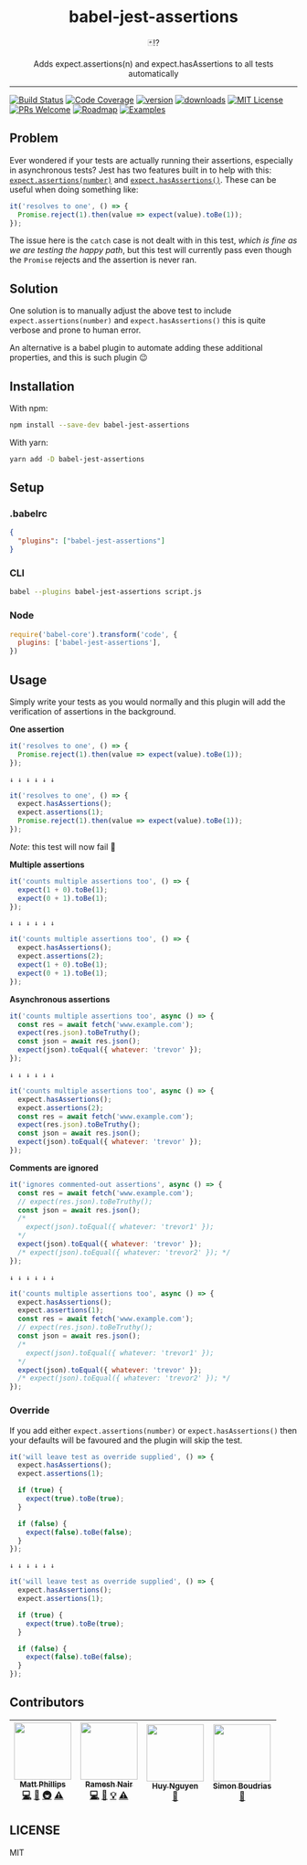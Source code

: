 <div align="center">
  <h1>babel-jest-assertions</h1>

  🃏⁉️

  Adds expect.assertions(n) and expect.hasAssertions to all tests automatically
</div>

<hr />

[![Build Status](https://img.shields.io/travis/mattphillips/babel-jest-assertions.svg?style=flat-square)](https://travis-ci.org/mattphillips/babel-jest-assertions)
[![Code Coverage](https://img.shields.io/codecov/c/github/mattphillips/babel-jest-assertions.svg?style=flat-square)](https://codecov.io/github/mattphillips/babel-jest-assertions)
[![version](https://img.shields.io/npm/v/babel-jest-assertions.svg?style=flat-square)](https://www.npmjs.com/package/babel-jest-assertions)
[![downloads](https://img.shields.io/npm/dm/babel-jest-assertions.svg?style=flat-square)](http://npm-stat.com/charts.html?package=babel-jest-assertions&from=2017-09-14)
[![MIT License](https://img.shields.io/npm/l/babel-jest-assertions.svg?style=flat-square)](https://github.com/mattphillips/babel-jest-assertions/blob/master/LICENSE)
[![PRs Welcome](https://img.shields.io/badge/PRs-welcome-brightgreen.svg?style=flat-square)](http://makeapullrequest.com)
[![Roadmap](https://img.shields.io/badge/%F0%9F%93%94-roadmap-CD9523.svg?style=flat-square)](https://github.com/mattphillips/babel-jest-assertions/blob/master/docs/ROADMAP.md)
[![Examples](https://img.shields.io/badge/%F0%9F%92%A1-examples-ff615b.svg?style=flat-square)](https://github.com/mattphillips/babel-jest-assertions/tree/master/examples)

## Problem

Ever wondered if your tests are actually running their assertions, especially in asynchronous tests? Jest has two features
built in to help with this: [`expect.assertions(number)`](https://facebook.github.io/jest/docs/en/expect.html#expectassertionsnumber)
and [`expect.hasAssertions()`](https://facebook.github.io/jest/docs/en/expect.html#expecthasassertions). These can be
useful when doing something like:

```js
it('resolves to one', () => {
  Promise.reject(1).then(value => expect(value).toBe(1));
});
```

The issue here is the `catch` case is not dealt with in this test, _which is fine as we are testing the happy path_,
but this test will currently pass even though the `Promise` rejects and the assertion is never ran.

## Solution

One solution is to manually adjust the above test to include `expect.assertions(number)` and `expect.hasAssertions()`
this is quite verbose and prone to human error.

An alternative is a babel plugin to automate adding these additional properties, and this is such plugin 😉

## Installation

With npm:
```sh
npm install --save-dev babel-jest-assertions
```

With yarn:
```sh
yarn add -D babel-jest-assertions
```

## Setup

### .babelrc

```json
{
  "plugins": ["babel-jest-assertions"]
}
```

### CLI

```sh
babel --plugins babel-jest-assertions script.js
```

### Node

```javascript
require('babel-core').transform('code', {
  plugins: ['babel-jest-assertions'],
})
```

## Usage

Simply write your tests as you would normally and this plugin will add the verification of assertions in the background.

**One assertion**
```js
it('resolves to one', () => {
  Promise.reject(1).then(value => expect(value).toBe(1));
});
```

`↓ ↓ ↓ ↓ ↓ ↓`

```js
it('resolves to one', () => {
  expect.hasAssertions();
  expect.assertions(1);
  Promise.reject(1).then(value => expect(value).toBe(1));
});
```
_Note_: this test will now fail 🎉

**Multiple assertions**
```js
it('counts multiple assertions too', () => {
  expect(1 + 0).toBe(1);
  expect(0 + 1).toBe(1);
});
```

`↓ ↓ ↓ ↓ ↓ ↓`

```js
it('counts multiple assertions too', () => {
  expect.hasAssertions();
  expect.assertions(2);
  expect(1 + 0).toBe(1);
  expect(0 + 1).toBe(1);
});
```

**Asynchronous assertions**
```js
it('counts multiple assertions too', async () => {
  const res = await fetch('www.example.com');
  expect(res.json).toBeTruthy();
  const json = await res.json();
  expect(json).toEqual({ whatever: 'trevor' });
});
```

`↓ ↓ ↓ ↓ ↓ ↓`

```js
it('counts multiple assertions too', async () => {
  expect.hasAssertions();
  expect.assertions(2);
  const res = await fetch('www.example.com');
  expect(res.json).toBeTruthy();
  const json = await res.json();
  expect(json).toEqual({ whatever: 'trevor' });
});
```

**Comments are ignored**
```js
it('ignores commented-out assertions', async () => {
  const res = await fetch('www.example.com');
  // expect(res.json).toBeTruthy();
  const json = await res.json();
  /*
    expect(json).toEqual({ whatever: 'trevor1' });
  */
  expect(json).toEqual({ whatever: 'trevor' });
  /* expect(json).toEqual({ whatever: 'trevor2' }); */
});
```

`↓ ↓ ↓ ↓ ↓ ↓`

```js
it('counts multiple assertions too', async () => {
  expect.hasAssertions();
  expect.assertions(1);
  const res = await fetch('www.example.com');
  // expect(res.json).toBeTruthy();
  const json = await res.json();
  /*
    expect(json).toEqual({ whatever: 'trevor1' });
  */
  expect(json).toEqual({ whatever: 'trevor' });
  /* expect(json).toEqual({ whatever: 'trevor2' }); */
});
```

### Override

If you add either `expect.assertions(number)` or `expect.hasAssertions()` then your defaults will be favoured and the
plugin will skip the test.

```js
it('will leave test as override supplied', () => {
  expect.hasAssertions();
  expect.assertions(1);

  if (true) {
    expect(true).toBe(true);
  }

  if (false) {
    expect(false).toBe(false);
  }
});
```

`↓ ↓ ↓ ↓ ↓ ↓`

```js
it('will leave test as override supplied', () => {
  expect.hasAssertions();
  expect.assertions(1);

  if (true) {
    expect(true).toBe(true);
  }

  if (false) {
    expect(false).toBe(false);
  }
});
```

## Contributors

<!-- ALL-CONTRIBUTORS-LIST:START - Do not remove or modify this section -->
| [<img src="https://avatars0.githubusercontent.com/u/5610087?v=4" width="100px;"/><br /><sub>Matt Phillips</sub>](http://mattphillips.io)<br />[💻](https://github.com/mattphillips/babel-jest-assertions/commits?author=mattphillips "Code") [📖](https://github.com/mattphillips/babel-jest-assertions/commits?author=mattphillips "Documentation") [🚇](#infra-mattphillips "Infrastructure (Hosting, Build-Tools, etc)") [⚠️](https://github.com/mattphillips/babel-jest-assertions/commits?author=mattphillips "Tests") | [<img src="https://avatars0.githubusercontent.com/u/266594?v=4" width="100px;"/><br /><sub>Ramesh Nair</sub>](https://hiddentao.com/)<br />[💻](https://github.com/mattphillips/babel-jest-assertions/commits?author=hiddentao "Code") [📖](https://github.com/mattphillips/babel-jest-assertions/commits?author=hiddentao "Documentation") [💡](#example-hiddentao "Examples") [⚠️](https://github.com/mattphillips/babel-jest-assertions/commits?author=hiddentao "Tests") | [<img src="https://avatars1.githubusercontent.com/u/7352279?v=4" width="100px;"/><br /><sub>Huy Nguyen</sub>](https://www.huy-nguyen.com/)<br />[🐛](https://github.com/mattphillips/babel-jest-assertions/issues?q=author%3Ahuy-nguyen "Bug reports") | [<img src="https://avatars2.githubusercontent.com/u/923865?v=4" width="100px;"/><br /><sub>Simon Boudrias</sub>](http://simonboudrias.com)<br />[🐛](https://github.com/mattphillips/babel-jest-assertions/issues?q=author%3ASBoudrias "Bug reports") |
| :---: | :---: | :---: | :---: |
<!-- ALL-CONTRIBUTORS-LIST:END -->

## LICENSE

MIT
